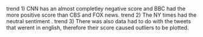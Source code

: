 trend 1) CNN has an almost completley negative score and BBC had the more positive score than CBS and FOX news.
trend 2) The NY times had the neutral sentiment .
trend 3) There was also data had to do with the tweets that werent in english, therefore their score caused outliers to be plotted.
